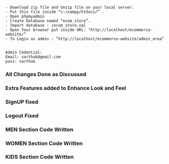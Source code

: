 
```
- Download zip file and Unzip file on your local server.
- Put this file inside “c:/xampp/htdocs/” .
- Open phpmyadmin
- Create Database named “ecom_store”.
- Import database : /ecom_store.sql
- Open Your browser put inside URL: "http://localhost/ecommerce-website/”
- To Login as admin : ”http://localhost/ecommerce-website/admin_area”


Admin Cedential:
Email: sarthak@gmail.com
pass: sarthak

```

### All Changes Done as Discussed
### Extra Features added to Enhance Look and Feel
### SignUP fixed
### Logout Fixed
### MEN Section Code Written
### WOMEN Section Code Written
### KIDS Section Code Written
